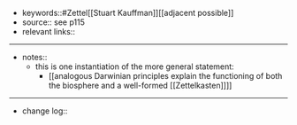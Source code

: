 - keywords::#Zettel[[Stuart Kauffman]][[adjacent possible]]
- source:: see p115
- relevant links::
- ------------------------------
- notes::
    - this is one instantiation of the more general statement:
        - [[analogous Darwinian principles explain the functioning of both the biosphere and a well-formed [[Zettelkasten]]]]
- ------------------------------
- change log::
